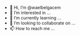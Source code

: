 - 👋 Hi, I’m @waelbelgacem
- 👀 I’m interested in ...
- 🌱 I’m currently learning ...
- 💞️ I’m looking to collaborate on ...
- 📫 How to reach me ...

<!---
waelbelgacem/waelbelgacem is a ✨ special ✨ repository because its `README.md` (this file) appears on your GitHub profile.
You can click the Preview link to take a look at your changes.
--->
